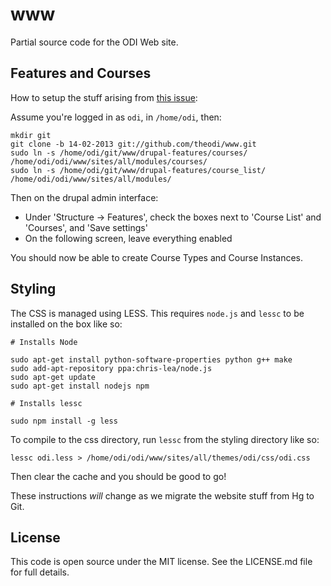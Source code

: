 www
===

Partial source code for the ODI Web site.

Features and Courses
--------------------

How to setup the stuff arising from [this issue](https://github.com/theodi/open-orgn-services/issues/16):

Assume you're logged in as ```odi```, in ```/home/odi```, then:

    mkdir git
    git clone -b 14-02-2013 git://github.com/theodi/www.git
    sudo ln -s /home/odi/git/www/drupal-features/courses/ /home/odi/odi/www/sites/all/modules/courses/
    sudo ln -s /home/odi/git/www/drupal-features/course_list/ /home/odi/odi/www/sites/all/modules/

Then on the drupal admin interface:

* Under 'Structure -> Features', check the boxes next to 'Course List' and 'Courses', and 'Save settings'
* On the following screen, leave everything enabled

You should now be able to create Course Types and Course Instances.

Styling
-------

The CSS is managed using LESS. This requires `node.js` and `lessc` to be installed on the box like so:

	# Installs Node
	
	sudo apt-get install python-software-properties python g++ make
	sudo add-apt-repository ppa:chris-lea/node.js
	sudo apt-get update
	sudo apt-get install nodejs npm
	
	# Installs lessc
	
	sudo npm install -g less

To compile to the css directory, run `lessc` from the styling directory like so:

	lessc odi.less > /home/odi/odi/www/sites/all/themes/odi/css/odi.css
	

Then clear the cache and you should be good to go!

These instructions _will_ change as we migrate the website stuff from Hg to Git.

License
-------

This code is open source under the MIT license. See the LICENSE.md file for 
full details.
